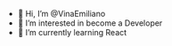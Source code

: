 - 👋 Hi, I’m @VinaEmiliano
- 👀 I’m interested in become a Developer 
- 🌱 I’m currently learning React

